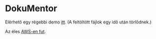 # DokuMentor
Elérhető egy régebbi demo [itt](https://dokumentor.herokuapp.com/). (A feltöltött fájlok egy idő után törlődnek.)

Az éles [AWS-en fut](http://18.195.57.19:3000/).
